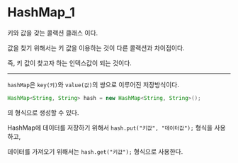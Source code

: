 # HashMap_1

키와 값을 갖는 콜랙션 클래스 이다.

값을 찾기 위해서는 키 값을 이용하는 것이 다른 콜랙션과 차이점이다.

즉, 키 값이 찾고자 하는 인덱스값이 되는 것이다.

---

``hashMap``은 ``key(키)``와 ``value(값)``의 쌍으로 이루어진 저장방식이다.

```java
HashMap<String, String> hash = new HashMap<String, String>();
```

의 형식으로 생성할 수 있다.

HashMap에 데이터를 저장하기 위해서 ``hash.put("키값", "데이터값");`` 형식을 사용하고,

데이터를 가져오기 위해서는 ``hash.get("키값");`` 형식으로 사용한다. 